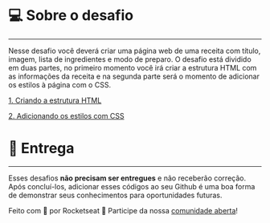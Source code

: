 # 💻 Sobre o desafio

---

Nesse desafio você deverá criar uma página web de uma receita com título, imagem, lista de ingredientes e modo de preparo.
O desafio está dividido em duas partes, no primeiro momento você irá criar a estrutura HTML com as informações da receita e na segunda parte será o momento de adicionar os estilos à página com o CSS.

[1. Criando a estrutura HTML](https://www.notion.so/1-Criando-a-estrutura-HTML-a73054c07efa45cc9e7449c6ebf5e046)

[2. Adicionando os estilos com CSS](https://www.notion.so/2-Adicionando-os-estilos-com-CSS-f0797e51911e453eabdc99634a0356a0)

# 📅 Entrega

---

Esses desafios **não precisam ser entregues** e não receberão correção. Após concluí-los, adicionar esses códigos ao seu Github é uma boa forma de demonstrar seus conhecimentos para oportunidades futuras.

Feito com 💜 por Rocketseat 👋 Participe da nossa [comunidade aberta](https://discord.gg/bacwY2gDCF)!
